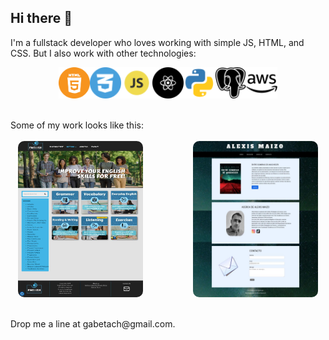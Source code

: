 ## Hi there 👋 
I'm a fullstack developer who loves working with simple JS, HTML, and CSS. But I also work with other technologies:

<div style="display:flex; justify-self:center;">
    <img src="img/294080_html_html5_icon.png" alt="HTML Logo" width="50" height="50"/>
    <img src="img/4961937_css_logo_social media_icon.png" alt="CSS Logo" width="50" height="50"/>
    <img src="img/652581_code_command_develop_javascript_language_icon.png" alt="JS Logo" width="50" height="50"/>
    <img src="img/10186881_react_icon.png" alt="REACT Logo" width="50" height="50"/>
    <img src="img/4375050_logo_python_icon.png" alt="Python Logo" width="50" height="50"/>
    <img src="img/4691328_postgresql_icon.png" alt="Postgresql Logo" width="50" height="50"/>
    <img src="img/8546827_aws_icon.png" alt="AWS Logo" width="50" height="50"/>
</div>
<br>
<br>
Some of my work looks like this:
<br>
<br>

<div style="display:flex; gap:5rem; justify-self:center;">
    <img style="border-radius:10px" src="img/screencapture-english4everyone-net-2024-12-20-14_04_49.jpg" alt="English4Everyone homepage" width="200" height="250"/>
    <img style="border-radius:10px" src="img/screencapture-alexismaizo-netlify-app-2025-05-19-16_02_04.jpg" alt="Writer's Portfolio" width="200" height="250"/>
</div>
<br>
<br>
Drop me a line at gabetach@gmail.com. 




<!--
**GilmarBetancourt/GilmarBetancourt** is a ✨ _special_ ✨ repository because its `README.md` (this file) appears on your GitHub profile.

Here are some ideas to get you started:

- 🔭 I’m currently working on ...
- 🌱 I’m currently learning ...
- 👯 I’m looking to collaborate on ...
- 🤔 I’m looking for help with ...
- 💬 Ask me about ...
- 📫 How to reach me: ...
- 😄 Pronouns: ...
- ⚡ Fun fact: ...
-->
